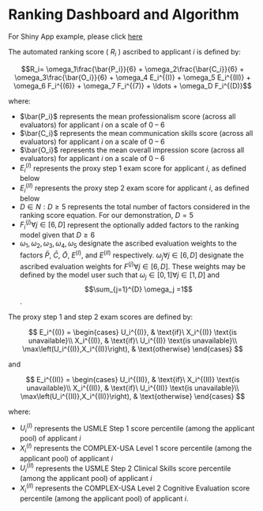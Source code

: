 # Ranking Dashboard and Algorithm

For Shiny App example, please click [here](https://kenkoonwong.shinyapps.io/opengme_rank/)

The automated ranking score ( $R_i$ ) ascribed to applicant $i$ is defined by:

$$R_i= \omega_1\frac{\bar{P_i}}{6} + \omega_2\frac{\bar{C_i}}{6} + \omega_3\frac{\bar{O_i}}{6} + \omega_4 E_i^{(I)} + \omega_5 E_i^{(II)} + \omega_6 F_i^{(6)} + \omega_7 F_i^{(7)} + \ldots + \omega_D F_i^{(D)}$$

where:

* $\bar{P_i}$ represents the mean professionalism score (across all evaluators) for applicant $i$ on a scale of 0 – 6
* $\bar{C_i}$ represents the mean communication skills score (across all evaluators) for applicant $i$ on a scale of 0 – 6
* $\bar{O_i}$ represents the mean overall impression score (across all evaluators) for applicant $i$ on a scale of 0 – 6
* $E_i^{(I)}$ represents the proxy step 1 exam score for applicant $i$, as defined below
* $E_i^{(II)}$ represents the proxy step 2 exam score for applicant $i$, as defined below
* $D\in N:D\geq5$ represents the total number of factors considered in the ranking score equation. For our demonstration, $D=5$
* $F_i^{(j)}  \forall j\in[6,D]$ represent the optionally added factors to the ranking model given that $D\geq6$
* $\omega_1,\omega_2,\omega_3,\omega_4,\omega_5$ designate the ascribed evaluation weights to the factors $\bar{P}$, $\bar{C}$, $\bar{O}$, $E^{(I)}$, and $E^{(II)}$ respectively. $\omega_j \forall j\in[6,D]$ designate the ascribed evaluation weights for $F^{(j)}  \forall j\in[6,D]$. These weights may be defined by the model user such that $\omega_j\in[0,1]  \forall j\in[1,D]$ and $$\sum_{j=1}^{D} \omega_j =1$$.

The proxy step 1 and step 2 exam scores are defined by:

$$
E_i^{(I)} =
\begin{cases} U_i^{(I)}, & \text{if}\ X_i^{(I)} \text{is unavailable}\\
X_i^{(I)}, & \text{if}\ U_i^{(I)} \text{is unavailable}\\
\max\left(U_i^{(I)},X_i^{(I)}\right), & \text{otherwise} \end{cases}
$$

and

$$
E_i^{(II)} =
\begin{cases} U_i^{(II)}, & \text{if}\ X_i^{(II)} \text{is unavailable}\\
X_i^{(II)}, & \text{if}\ U_i^{(II)} \text{is unavailable}\\
\max\left(U_i^{(II)},X_i^{(II)}\right), & \text{otherwise} \end{cases}
$$

where:
* $U_i^{(I)}$ represents the USMLE Step 1 score percentile (among the applicant pool) of applicant $i$
* $X_i^{(I)}$ represents the COMPLEX-USA Level 1 score percentile (among the applicant pool) of applicant $i$
* $U_i^{(II)}$ represents the USMLE Step 2 Clinical Skills score percentile (among the applicant pool) of applicant $i$
* $X_i^{(II)}$ represents the COMPLEX-USA Level 2 Cognitive Evaluation score percentile (among the applicant pool) of applicant $i$.
